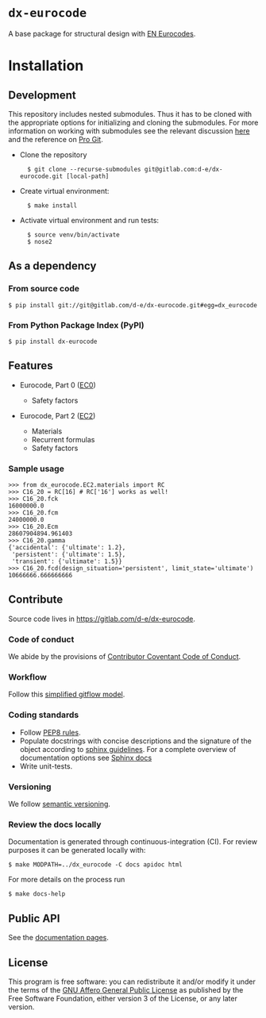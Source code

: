 # `dx-eurocode`

A base package for structural design with [EN Eurocodes][EC].

# Installation

## Development

This repository includes nested submodules. Thus it has to be cloned with the
appropriate options for initializing and cloning the submodules. For more
information on working with submodules see the relevant discussion
[here][nested-submodules] and the reference on [Pro Git][pro-git-submodules].

* Clone the repository

        $ git clone --recurse-submodules git@gitlab.com:d-e/dx-eurocode.git [local-path]

* Create virtual environment:

        $ make install

* Activate virtual environment and run tests:

        $ source venv/bin/activate
        $ nose2

## As a dependency

### From source code

```
$ pip install git://git@gitlab.com/d-e/dx-eurocode.git#egg=dx_eurocode
```

### From Python Package Index (PyPI)

```
$ pip install dx-eurocode
```

## Features

* Eurocode, Part 0 ([EC0][])

  * Safety factors

* Eurocode, Part 2 ([EC2][])

  * Materials
  * Recurrent formulas
  * Safety factors

### Sample usage

```
>>> from dx_eurocode.EC2.materials import RC
>>> C16_20 = RC[16] # RC['16'] works as well!
>>> C16_20.fck
16000000.0
>>> C16_20.fcm
24000000.0
>>> C16_20.Ecm
28607904894.961403
>>> C16_20.gamma
{'accidental': {'ultimate': 1.2},
 'persistent': {'ultimate': 1.5},
 'transient': {'ultimate': 1.5}}
>>> C16_20.fcd(design_situation='persistent', limit_state='ultimate')
10666666.666666666
```

## Contribute

Source code lives in https://gitlab.com/d-e/dx-eurocode.

### Code of conduct

We abide by the provisions of [Contributor Coventant Code of Conduct][COC].

### Workflow

Follow this [simplified gitflow model][gitflow].

### Coding standards

* Follow [PEP8 rules](https://www.python.org/dev/peps/pep-0008/).
* Populate docstrings with concise descriptions and the signature
  of the object according to [sphinx guidelines][sphinx-sig]. For a
  complete overview of documentation options see
  [Sphinx docs](http://www.sphinx-doc.org)
* Write unit-tests.

### Versioning

We follow [semantic versioning][semver].

### Review the docs locally

Documentation is generated through continuous-integration (CI). For
review purposes it can be generated locally with:

```
$ make MODPATH=../dx_eurocode -C docs apidoc html
```

For more details on the process run

```
$ make docs-help
```

## Public API

See the [documentation pages](https://d-e.gitlab.io/dx-eurocode/).

## License

This program is free software: you can redistribute it and/or modify
it under the terms of the [GNU Affero General Public License](LICENSE) as
published by the Free Software Foundation, either version 3 of the
License, or any later version.

[EC]: https://eurocodes.jrc.ec.europa.eu/
[EC0]: https://eurocodes.jrc.ec.europa.eu/showpage.php?id=130
[EC2]: https://eurocodes.jrc.ec.europa.eu/showpage.php?id=132
[gitflow]: https://gitlab.com/d-e/dx-utilities/wikis/git-workflow
[semver]: https://semver.org/
[COC]: https://www.contributor-covenant.org/version/1/4/code-of-conduct
[sphinx-sig]: http://www.sphinx-doc.org/en/master/usage/restructuredtext/domains.html#info-field-lists
[nested-submodules]: http://social.d-e.gr/techblog/posts/10-python-projects-with-git-submodules
[pro-git-submodules]: https://git-scm.com/book/en/v2/Git-Tools-Submodules
